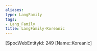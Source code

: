 ```yaml
---
aliases: 
type: LangFamily
tags: 
- Lang_Family
title: LangFamily-Koreanic
---
```

[SpocWebEntityId: 249
[Name::Koreanic]



